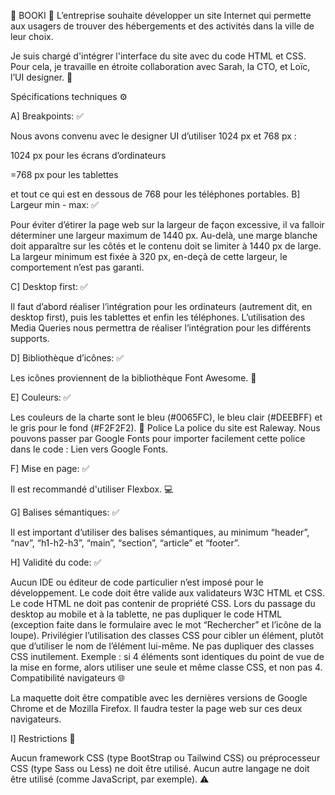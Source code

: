 :rainbow: BOOKI :rainbow:
L’entreprise souhaite développer un site Internet qui permette aux usagers de trouver des hébergements et des activités dans la ville de leur choix.

Je suis chargé d'intégrer l'interface du site avec du code HTML et CSS. Pour cela, je travaille en étroite collaboration avec Sarah, la CTO, et Loïc, l’UI designer. :rocket:

Spécifications techniques :gear:

A] Breakpoints: ✅

Nous avons convenu avec le designer UI d’utiliser 1024 px et 768 px :

1024 px pour les écrans d’ordinateurs

=768 px pour les tablettes

et tout ce qui est en dessous de 768 pour les téléphones portables.
B] Largeur min - max: ✅

Pour éviter d’étirer la page web sur la largeur de façon excessive, il va falloir déterminer une largeur maximum de 1440 px. Au-delà, une marge blanche doit apparaître sur les côtés et le contenu doit se limiter à 1440 px de large.
La largeur minimum est fixée à 320 px, en-deçà de cette largeur, le comportement n’est pas garanti.

C] Desktop first: ✅

Il faut d’abord réaliser l’intégration pour les ordinateurs (autrement dit, en desktop first), puis les tablettes et enfin les téléphones. L’utilisation des Media Queries nous permettra de réaliser l’intégration pour les différents supports.

D] Bibliothèque d’icônes: ✅

Les icônes proviennent de la bibliothèque Font Awesome. :art:

E] Couleurs: ✅

Les couleurs de la charte sont le bleu (#0065FC), le bleu clair (#DEEBFF) et le gris pour le fond (#F2F2F2). :art:
Police
La police du site est Raleway. Nous pouvons passer par Google Fonts pour importer facilement cette police dans le code : Lien vers Google Fonts.

F] Mise en page: ✅

Il est recommandé d'utiliser Flexbox. :computer:

G] Balises sémantiques: ✅

Il est important d’utiliser des balises sémantiques, au minimum “header”, “nav”, “h1-h2-h3”, “main”, “section”, “article” et “footer”.

H] Validité du code: ✅

Aucun IDE ou éditeur de code particulier n’est imposé pour le développement.
Le code doit être valide aux validateurs W3C HTML et CSS.
Le code HTML ne doit pas contenir de propriété CSS.
Lors du passage du desktop au mobile et à la tablette, ne pas dupliquer le code HTML (exception faite dans le formulaire avec le mot “Rechercher” et l’icône de la loupe).
Privilégier l’utilisation des classes CSS pour cibler un élément, plutôt que d’utiliser le nom de l’élément lui-même.
Ne pas dupliquer des classes CSS inutilement. Exemple : si 4 éléments sont identiques du point de vue de la mise en forme, alors utiliser une seule et même classe CSS, et non pas 4.
Compatibilité navigateurs :globe_with_meridians:

La maquette doit être compatible avec les dernières versions de Google Chrome et de Mozilla Firefox. Il faudra tester la page web sur ces deux navigateurs.

I] Restrictions :no_entry_sign:

Aucun framework CSS (type BootStrap ou Tailwind CSS) ou préprocesseur CSS (type Sass ou Less) ne doit être utilisé.
Aucun autre langage ne doit être utilisé (comme JavaScript, par exemple). :warning: